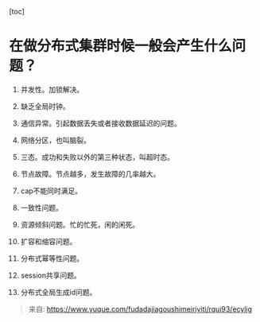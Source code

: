 [toc]

# 在做分布式集群时候一般会产生什么问题？

1. 并发性。加锁解决。

2. 缺乏全局时钟。

3. 通信异常。引起数据丢失或者接收数据延迟的问题。

4. 网络分区，也叫脑裂。

5. 三态。成功和失败以外的第三种状态，叫超时态。

6. 节点故障。节点越多，发生故障的几率越大。

7. cap不能同时满足。

8. 一致性问题。

9. 资源倾斜问题。忙的忙死，闲的闲死。

10. 扩容和缩容问题。

11. 分布式幂等性问题。

12. session共享问题。

13. 分布式全局生成id问题。
> 来自: https://www.yuque.com/fudadajiagoushimeiriyiti/rqui93/ecylig